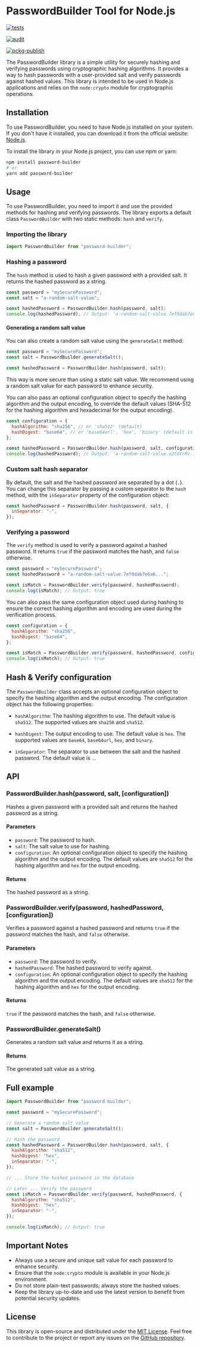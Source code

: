 # PasswordBuilder Tool for Node.js

[![tests](https://github.com/aronep6/password-builder/actions/workflows/feat-tests.yml/badge.svg)](https://github.com/aronep6/password-builder/actions/workflows/feat-tests.yml)

[![audit](https://github.com/aronep6/password-builder/actions/workflows/audit-check.yml/badge.svg)](https://github.com/aronep6/password-builder/actions/workflows/audit-check.yml)

[![pckg-publish](https://github.com/aronep6/password-builder/actions/workflows/publish-package.yml/badge.svg)](https://github.com/aronep6/password-builder/actions/workflows/publish-package.yml)

The PasswordBuilder library is a simple utility for securely hashing and verifying passwords using cryptographic hashing algorithms. It provides a way to hash passwords with a user-provided salt and verify passwords against hashed values. This library is intended to be used in Node.js applications and relies on the `node:crypto` module for cryptographic operations.

## Installation

To use PasswordBuilder, you need to have Node.js installed on your system. If you don't have it installed, you can download it from the official website: [Node.js](https://nodejs.org/).

To install the library in your Node.js project, you can use npm or yarn:

```bash
npm install password-builder
# or
yarn add password-builder
```

## Usage

To use PasswordBuilder, you need to import it and use the provided methods for hashing and verifying passwords. The library exports a default class `PasswordBuilder` with two static methods: `hash` and `verify`.

### Importing the library

```javascript
import PasswordBuilder from "password-builder";
```

### Hashing a password

The `hash` method is used to hash a given password with a provided salt. It returns the hashed password as a string.

```javascript
const password = "mySecurePassword";
const salt = "a-random-salt-value";

const hashedPassword = PasswordBuilder.hash(password, salt);
console.log(hashedPassword); // Output: 'a-random-salt-value.7ef0dab7e6a6...'
```

#### Generating a random salt value

You can also create a random salt value using the `generateSalt` method:

```javascript
const password = "mySecurePassword";
const salt = PasswordBuilder.generateSalt();

const hashedPassword = PasswordBuilder.hash(password, salt);
```

This way is more secure than using a static salt value. We recommend using a random salt value for each password to enhance security.

You can also pass an optional configuration object to specify the hashing algorithm and the output encoding, to override the default values (SHA-512 for the hashing algorithm and hexadecimal for the output encoding).

```javascript
const configuration = {
  hashAlgorithm: "sha256", // or 'sha512' (default)
  hashDigest: "base64", // or 'base64url', 'hex', 'binary' (default is 'hex')
};

const hashedPassword = PasswordBuilder.hash(password, salt, configuration);
console.log(hashedPassword); // Output: 'a-random-salt-value.u2tdtrRv...'
```

### Custom salt hash separator

By default, the salt and the hashed password are separated by a dot (`.`). You can change this separator by passing a custom separator to the `hash` method, with the `inSeparator` property of the configuration object:

```javascript
const hashedPassword = PasswordBuilder.hash(password, salt, {
  inSeparator: "-",
});
```

### Verifying a password

The `verify` method is used to verify a password against a hashed password. It returns `true` if the password matches the hash, and `false` otherwise.

```javascript
const password = "mySecurePassword";
const hashedPassword = "a-random-salt-value.7ef0dab7e6a6...";

const isMatch = PasswordBuilder.verify(password, hashedPassword);
console.log(isMatch); // Output: true
```

You can also pass the same configuration object used during hashing to ensure the correct hashing algorithm and encoding are used during the verification process.

```javascript
const configuration = {
  hashAlgorithm: "sha256",
  hashDigest: "base64",
};

const isMatch = PasswordBuilder.verify(password, hashedPassword, configuration);
console.log(isMatch); // Output: true
```

## Hash & Verify configuration

The `PasswordBuilder` class accepts an optional configuration object to specify the hashing algorithm and the output encoding. The configuration object has the following properties:

- `hashAlgorithm`: The hashing algorithm to use. The default value is `sha512`. The supported values are `sha256` and `sha512`.

- `hashDigest`: The output encoding to use. The default value is `hex`. The supported values are `base64`, `base64url`, `hex`, and `binary`.

- `inSeparator`: The separator to use between the salt and the hashed password. The default value is `.`.

## API

### PasswordBuilder.hash(password, salt, [configuration])

Hashes a given password with a provided salt and returns the hashed password as a string.

#### Parameters

- `password`: The password to hash.
- `salt`: The salt value to use for hashing.
- `configuration`: An optional configuration object to specify the hashing algorithm and the output encoding. The default values are `sha512` for the hashing algorithm and `hex` for the output encoding.

#### Returns

The hashed password as a string.

### PasswordBuilder.verify(password, hashedPassword, [configuration])

Verifies a password against a hashed password and returns `true` if the password matches the hash, and `false` otherwise.

#### Parameters

- `password`: The password to verify.
- `hashedPassword`: The hashed password to verify against.
- `configuration`: An optional configuration object to specify the hashing algorithm and the output encoding. The default values are `sha512` for the hashing algorithm and `hex` for the output encoding.

#### Returns

`true` if the password matches the hash, and `false` otherwise.

### PasswordBuilder.generateSalt()

Generates a random salt value and returns it as a string.

#### Returns

The generated salt value as a string.

## Full example

```javascript
import PasswordBuilder from "password-builder";

const password = "mySecurePassword";

// Generate a random salt value
const salt = PasswordBuilder.generateSalt();

// Hash the password
const hashedPassword = PasswordBuilder.hash(password, salt, {
  hashAlgorithm: "sha512",
  hashDigest: "hex",
  inSeparator: "-",
});

// ... Store the hashed password in the database

// Later ... Verify the password
const isMatch = PasswordBuilder.verify(password, hashedPassword, {
  hashAlgorithm: "sha512",
  hashDigest: "hex",
  inSeparator: "-",
});

console.log(isMatch); // Output: true
```

## Important Notes

- Always use a secure and unique salt value for each password to enhance security.
- Ensure that the `node:crypto` module is available in your Node.js environment.
- Do not store plain-text passwords; always store the hashed values.
- Keep the library up-to-date and use the latest version to benefit from potential security updates.

## License

This library is open-source and distributed under the [MIT License](https://github.com/aronep6/password-builder/blob/master/LICENCE). Feel free to contribute to the project or report any issues on the [GitHub repository](https://github.com/aronep6/password-builder).
